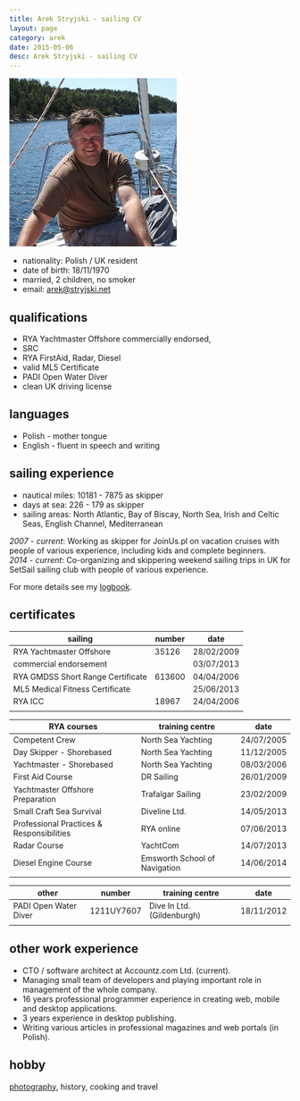 ```yaml
---
title: Arek Stryjski - sailing CV
layout: page
category: arek
date: 2015-05-06
desc: Arek Stryjski - sailing CV
---
```



[![Arek Stryjski](/img/ja/Arek-Stryjski-Norwegia.jpg)](class:img-right)

* nationality: Polish / UK resident 
* date of birth: 18/11/1970
* married, 2 children, no smoker
* email: [&#x61;&#114;&#101;&#x6b;&#64;&#x73;&#x74;&#x72;&#121;&#106;&#x73;&#107;&#x69;&#x2e;&#x6e;&#101;&#116;](http://stryjski.net/arek/email.html)

qualifications
---------------
* RYA Yachtmaster Offshore commercially endorsed,  
* SRC
* RYA FirstAid, Radar, Diesel
* valid ML5 Certificate
* PADI Open Water Diver
* clean UK driving license

languages
----------
* Polish - mother tongue
* English - fluent in speech and writing

sailing experience
------------------
* nautical miles: 10181 - 7875 as skipper
* days at sea: 226 - 179 as skipper
* sailing areas: North Atlantic, Bay of Biscay, North Sea, Irish and Celtic Seas, English Channel, Mediterranean 

*2007 - current*: Working as skipper for JoinUs.pl on vacation cruises with people of various experience, including kids and complete beginners.  
*2014 - current*: Co-organizing and skippering weekend sailing trips in UK for SetSail sailing club with people of various experience.  

For more details see my [logbook](http://stryjski.net/arek/logbook.html).


certificates
-------------

| sailing                           | number |  date      |
|-----------------------------------|--------|------------|                 
|RYA Yachtmaster Offshore           | 35126  | 28/02/2009 |
|commercial endorsement             |        | 03/07/2013 |
|RYA GMDSS Short Range Certificate  | 613600 | 04/04/2006 |
|ML5 Medical Fitness Certificate    |        | 25/06/2013 |
|RYA ICC                            | 18967  | 24/04/2006 |	
|                                   |        |            |

| RYA courses                       | training centre    |  date      |
|-----------------------------------|--------------------|------------|  
| Competent Crew                    | North Sea Yachting | 24/07/2005 |
| Day Skipper - Shorebased          | North Sea Yachting | 11/12/2005 |
| Yachtmaster - Shorebased          | North Sea Yachting | 08/03/2006 |
| First Aid Course                  | DR Sailing         | 26/01/2009 |	
| Yachtmaster Offshore Preparation  | Trafalgar Sailing  | 23/02/2009 |
| Small Craft Sea Survival          | Diveline Ltd.      | 14/05/2013 |	
| Professional Practices & Responsibilities | RYA online | 07/06/2013 |
| Radar Course                      | YachtCom           | 14/07/2013 |
| Diesel Engine Course              | Emsworth School of Navigation | 14/06/2014 |
|                                   |                    |            |

| other                 | number     | training centre            |  date      |
|-----------------------|------------|----------------------------|------------|  
| PADI Open Water Diver | 1211UY7607 | Dive In Ltd. (Gildenburgh) | 18/11/2012 |
|                       |            |                            |            |


other work experience
----------------------
* CTO / software architect at Accountz.com Ltd. (current).  
* Managing small team of developers and playing important role in management of the whole company.  
* 16 years professional programmer experience in creating web, mobile and desktop applications.  
* 3 years experience in desktop publishing.  
* Writing various articles in professional magazines and web portals (in Polish).  

hobby
------
[photography](https://plus.google.com/photos/+ArekStryjski/albums), history, cooking and travel

